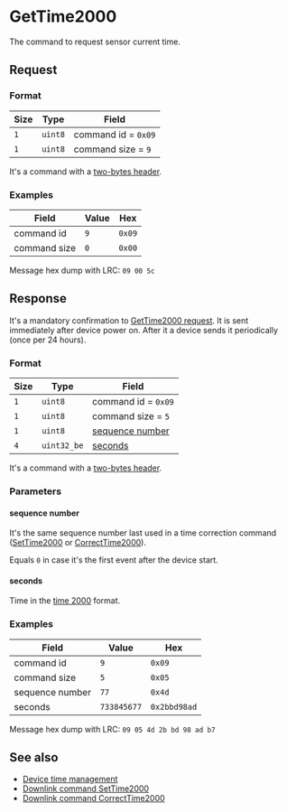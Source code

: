 # GetTime2000

The command to request sensor current time.


## Request

### Format

| Size | Type    | Field               |
| ---- | ------- | ------------------- |
| `1`  | `uint8` | command id = `0x09` |
| `1`  | `uint8` | command size = `9`  |

It's a command with a [two-bytes header](../message.md#command-with-a-two-bytes-header).

### Examples

| Field        | Value | Hex    |
| ------------ | ----- | ------ |
| command id   | `9`   | `0x09` |
| command size | `0`   | `0x00` |

Message hex dump with LRC: `09 00 5c`


## Response

It's a mandatory confirmation to [GetTime2000 request](./GetTime2000.md#request).
It is sent immediately after device power on.
After it a device sends it periodically (once per 24 hours).

### Format

| Size | Type        | Field                               |
| ---- | ----------- | ----------------------------------- |
| `1`  | `uint8`     | command id = `0x09`                 |
| `1`  | `uint8`     | command size = `5`                  |
| `1`  | `uint8`     | [sequence number](#sequence-number) |
| `4`  | `uint32_be` | [seconds](#seconds)                 |

It's a command with a [two-bytes header](../message.md#command-with-a-two-bytes-header).

### Parameters

#### **sequence number**

It's the same sequence number last used in a time correction command ([SetTime2000](./SetTime2000.md) or [CorrectTime2000](./CorrectTime2000.md)).

Equals `0` in case it's the first event after the device start.

#### **seconds**

Time in the [time 2000](../types.md#time-2000) format.

### Examples

| Field           | Value       | Hex          |
| --------------- | ----------- | ------------ |
| command id      | `9`         | `0x09`       |
| command size    | `5`         | `0x05`       |
| sequence number | `77`        | `0x4d`       |
| seconds         | `733845677` | `0x2bbd98ad` |

Message hex dump with LRC: `09 05 4d 2b bd 98 ad b7`


## See also

* [Device time management](../basics.md#device-time-management)
* [Downlink command SetTime2000](./SetTime2000.md)
* [Downlink command CorrectTime2000](./CorrectTime2000.md)
